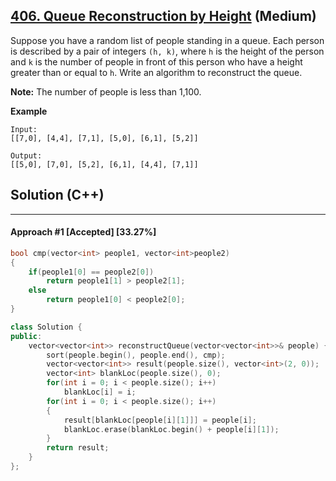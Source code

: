## [406. Queue Reconstruction by Height](https://leetcode.com/problems/queue-reconstruction-by-height/) (Medium)

Suppose you have a random list of people standing in a queue. Each person is described by a pair of integers `(h, k)`, where `h` is the height of the person and `k` is the number of people in front of this person who have a height greater than or equal to `h`. Write an algorithm to reconstruct the queue.

  **Note:**
 The number of people is less than 1,100.   

**Example** 

```
Input:
[[7,0], [4,4], [7,1], [5,0], [6,1], [5,2]]

Output:
[[5,0], [7,0], [5,2], [6,1], [4,4], [7,1]]
```

## Solution (C++)

------

#### Approach #1  [Accepted] [33.27%] 

```c++
bool cmp(vector<int> people1, vector<int>people2)
{
    if(people1[0] == people2[0])
        return people1[1] > people2[1];
    else
        return people1[0] < people2[0];
}

class Solution {
public:
    vector<vector<int>> reconstructQueue(vector<vector<int>>& people) {
        sort(people.begin(), people.end(), cmp);
        vector<vector<int>> result(people.size(), vector<int>(2, 0));
        vector<int> blankLoc(people.size(), 0);
        for(int i = 0; i < people.size(); i++)
            blankLoc[i] = i;
        for(int i = 0; i < people.size(); i++)
        {
            result[blankLoc[people[i][1]]] = people[i];
            blankLoc.erase(blankLoc.begin() + people[i][1]);
        }  
        return result;
    }
};
```
